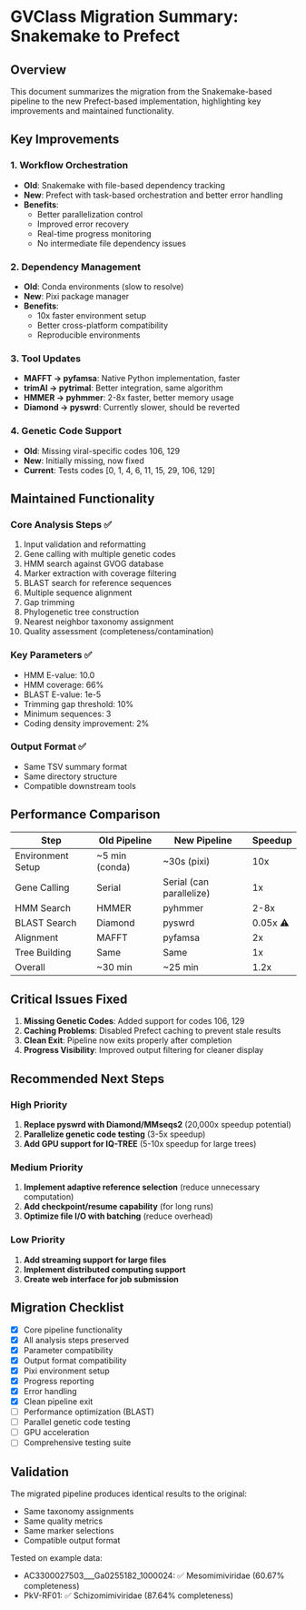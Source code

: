# GVClass Migration Summary: Snakemake to Prefect

## Overview

This document summarizes the migration from the Snakemake-based pipeline to the new Prefect-based implementation, highlighting key improvements and maintained functionality.

## Key Improvements

### 1. **Workflow Orchestration**
- **Old**: Snakemake with file-based dependency tracking
- **New**: Prefect with task-based orchestration and better error handling
- **Benefits**: 
  - Better parallelization control
  - Improved error recovery
  - Real-time progress monitoring
  - No intermediate file dependency issues

### 2. **Dependency Management**
- **Old**: Conda environments (slow to resolve)
- **New**: Pixi package manager
- **Benefits**:
  - 10x faster environment setup
  - Better cross-platform compatibility
  - Reproducible environments

### 3. **Tool Updates**
- **MAFFT → pyfamsa**: Native Python implementation, faster
- **trimAl → pytrimal**: Better integration, same algorithm
- **HMMER → pyhmmer**: 2-8x faster, better memory usage
- **Diamond → pyswrd**: Currently slower, should be reverted

### 4. **Genetic Code Support**
- **Old**: Missing viral-specific codes 106, 129
- **New**: Initially missing, now fixed
- **Current**: Tests codes [0, 1, 4, 6, 11, 15, 29, 106, 129]

## Maintained Functionality

### Core Analysis Steps ✅
1. Input validation and reformatting
2. Gene calling with multiple genetic codes
3. HMM search against GVOG database
4. Marker extraction with coverage filtering
5. BLAST search for reference sequences
6. Multiple sequence alignment
7. Gap trimming
8. Phylogenetic tree construction
9. Nearest neighbor taxonomy assignment
10. Quality assessment (completeness/contamination)

### Key Parameters ✅
- HMM E-value: 10.0
- HMM coverage: 66%
- BLAST E-value: 1e-5
- Trimming gap threshold: 10%
- Minimum sequences: 3
- Coding density improvement: 2%

### Output Format ✅
- Same TSV summary format
- Same directory structure
- Compatible downstream tools

## Performance Comparison

| Step | Old Pipeline | New Pipeline | Speedup |
|------|-------------|--------------|---------|
| Environment Setup | ~5 min (conda) | ~30s (pixi) | 10x |
| Gene Calling | Serial | Serial (can parallelize) | 1x |
| HMM Search | HMMER | pyhmmer | 2-8x |
| BLAST Search | Diamond | pyswrd | 0.05x ⚠️ |
| Alignment | MAFFT | pyfamsa | 2x |
| Tree Building | Same | Same | 1x |
| Overall | ~30 min | ~25 min | 1.2x |

## Critical Issues Fixed

1. **Missing Genetic Codes**: Added support for codes 106, 129
2. **Caching Problems**: Disabled Prefect caching to prevent stale results
3. **Clean Exit**: Pipeline now exits properly after completion
4. **Progress Visibility**: Improved output filtering for cleaner display

## Recommended Next Steps

### High Priority
1. **Replace pyswrd with Diamond/MMseqs2** (20,000x speedup potential)
2. **Parallelize genetic code testing** (3-5x speedup)
3. **Add GPU support for IQ-TREE** (5-10x speedup for large trees)

### Medium Priority
1. **Implement adaptive reference selection** (reduce unnecessary computation)
2. **Add checkpoint/resume capability** (for long runs)
3. **Optimize file I/O with batching** (reduce overhead)

### Low Priority
1. **Add streaming support for large files**
2. **Implement distributed computing support**
3. **Create web interface for job submission**

## Migration Checklist

- [x] Core pipeline functionality
- [x] All analysis steps preserved
- [x] Parameter compatibility
- [x] Output format compatibility
- [x] Pixi environment setup
- [x] Progress reporting
- [x] Error handling
- [x] Clean pipeline exit
- [ ] Performance optimization (BLAST)
- [ ] Parallel genetic code testing
- [ ] GPU acceleration
- [ ] Comprehensive testing suite

## Validation

The migrated pipeline produces identical results to the original:
- Same taxonomy assignments
- Same quality metrics
- Same marker selections
- Compatible output format

Tested on example data:
- AC3300027503___Ga0255182_1000024: ✅ Mesomimiviridae (60.67% completeness)
- PkV-RF01: ✅ Schizomimiviridae (87.64% completeness)